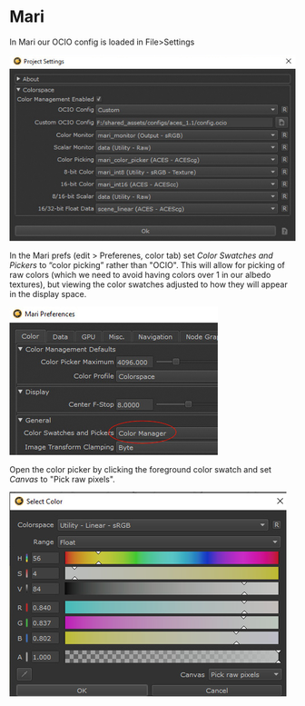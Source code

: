 # Mari

In Mari our OCIO config is loaded in File>Settings

![mari1](img/mari1.jpg)

In the Mari prefs (edit > Preferenes, color tab) set *Color Swatches and Pickers* to “color picking” rather than "OCIO". This will allow for picking of raw colors (which we need to avoid having colors over 1 in our albedo textures), but viewing the color swatches adjusted to how they will appear in the display space.


![mari2](img/mari2.jpg)

Open the color picker by clicking the foreground color swatch and set *Canvas* to "Pick raw pixels". 

![mari2](img/mari3.jpg)




